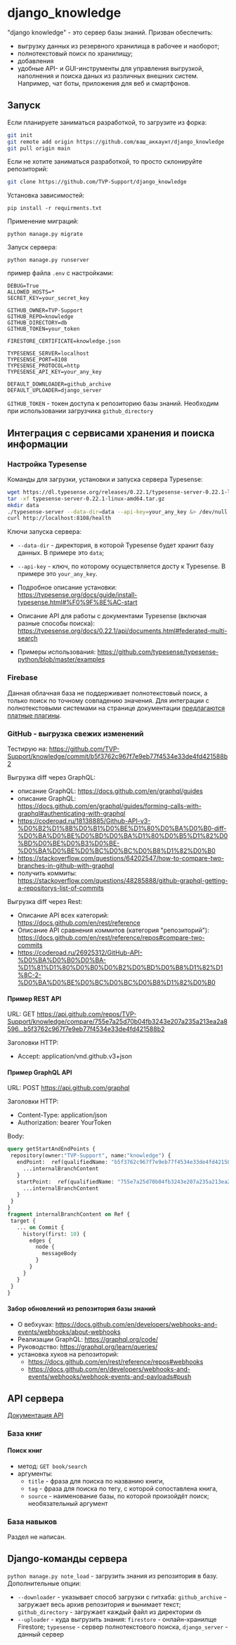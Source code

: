 # django_knowledge

"django knowledge" - это сервер базы знаний. Призван обеспечить:

- выгрузку данных из резервного хранилища в рабочее и наоборот;
- полнотекстовый поиск по хранилищу;
- добавления
- удобные API- и GUI-инструменты для управления выгрузкой, наполнения и поиска даных из различных внешних систем. Например, чат боты, приложения для веб и смартфонов.

## Запуск

Если планируете заниматься разработкой, то загрузите из форка:
```sh
git init
git remote add origin https://github.com/ваш_аккаунт/django_knowledge
git pull origin main

```

Если не хотите заниматься разработкой, то просто склонируйте репозиторий:
```sh
git clone https://github.com/TVP-Support/django_knowledge

```

Установка зависимостей:

`pip install -r requirments.txt`

Применение миграций:

`python manage.py migrate`

Запуск сервера:

`python manage.py runserver`


пример файла `.env` с настройками:
```text
DEBUG=True
ALLOWED_HOSTS=*
SECRET_KEY=your_secret_key

GITHUB_OWNER=TVP-Support
GITHUB_REPO=knowledge
GITHUB_DIRECTORY=db
GITHUB_TOKEN=your_token

FIRESTORE_CERTIFICATE=knowledge.json

TYPESENSE_SERVER=localhost
TYPESENSE_PORT=8108
TYPESENSE_PROTOCOL=http
TYPESENSE_API_KEY=your_any_key

DEFAULT_DOWNLOADER=github_archive
DEFAULT_UPLOADER=django_server

```

`GITHUB_TOKEN` - токен доступа к репозиторию базы знаний. Необходим при использовании загрузчика `github_directory`

## Интеграция с сервисами хранения и поиска информации

### Настройка Typesense

Команды для загрузки, установки и запуска сервера Typesense:

```sh
wget https://dl.typesense.org/releases/0.22.1/typesense-server-0.22.1-linux-amd64.tar.gz
tar -xf typesense-server-0.22.1-linux-amd64.tar.gz
mkdir data
./typesense-server --data-dir=data --api-key=your_any_key &> /dev/null &
curl http://localhost:8108/health
```

Ключи запуска сервера:

- `--data-dir` - директория, в которой Typesense будет хранит базу данных. В примере это `data`;
- `--api-key` - ключ, по которому осуществляется досту к Typesense. В примере это `your_any_key`.

- Подробное описание установки: <https://typesense.org/docs/guide/install-typesense.html#%F0%9F%8E%AC-start>
- Описание API для работы с документами Typesense (включая разные способы поиска): <https://typesense.org/docs/0.22.1/api/documents.html#federated-multi-search>
- Примеры использования: <https://github.com/typesense/typesense-python/blob/master/examples>

### Firebase

Данная облачная база не поддерживает полнотекстовый поиск, а только поиск по точному совпадению значения. Для интеграции с полнотекстовыми системами на странице документации [предлагаются платные плагины](https://firebase.google.com/docs/firestore/solutions/search).

### GitHub - выгрузка свежих изменений

Тестирую на: <https://github.com/TVP-Support/knowledge/commit/b5f3762c967f7e9eb77f4534e33de4fd421588b2>

Выгрузка diff через GraphQL:

- описание GraphQL: <https://docs.github.com/en/graphql/guides>
- описание GraphQL: <https://docs.github.com/en/graphql/guides/forming-calls-with-graphql#authenticating-with-graphql>
- <https://coderoad.ru/18138885/Github-API-v3-%D0%B2%D1%8B%D0%B1%D0%BE%D1%80%D0%BA%D0%B0-diff-%D0%BA%D0%BE%D0%BD%D0%BA%D1%80%D0%B5%D1%82%D0%BD%D0%BE%D0%B3%D0%BE-%D0%BA%D0%BE%D0%BC%D0%BC%D0%B8%D1%82%D0%B0>
- <https://stackoverflow.com/questions/64202547/how-to-compare-two-branches-in-github-with-graphql>
- получить коммиты: <https://stackoverflow.com/questions/48285888/github-graphql-getting-a-repositorys-list-of-commits>

Выгрузка diff через Rest:

- Описание API всех категорий: <https://docs.github.com/en/rest/reference>
- Описание API сравнения коммитов (категория "репозиторий"): <https://docs.github.com/en/rest/reference/repos#compare-two-commits>
- <https://coderoad.ru/26925312/GitHub-API-%D0%BA%D0%B0%D0%BA-%D1%81%D1%80%D0%B0%D0%B2%D0%BD%D0%B8%D1%82%D1%8C-2-%D0%BA%D0%BE%D0%BC%D0%BC%D0%B8%D1%82%D0%B0>

#### Пример REST API

URL: GET <https://api.github.com/repos/TVP-Support/knowledge/compare/755e7a25d70b04fb3243e207a235a213ea2a8596...b5f3762c967f7e9eb77f4534e33de4fd421588b2>

Заголовки HTTP:

- Accept: application/vnd.github.v3+json

#### Пример GraphQL API

URL: POST <https://api.github.com/graphql>

Заголовки HTTP:

- Content-Type: application/json
- Authorization: bearer YourToken

Body:

 ```GraphQL
query getStartAndEndPoints {
  repository(owner:"TVP-Support", name:"knowledge") {
    endPoint:  ref(qualifiedName: "b5f3762c967f7e9eb77f4534e33de4fd421588b2") {
      ...internalBranchContent
    }
    startPoint:  ref(qualifiedName: "755e7a25d70b04fb3243e207a235a213ea2a8596") {
      ...internalBranchContent
    }
  }
}
fragment internalBranchContent on Ref {
  target {
    ... on Commit {
      history(first: 10) {
        edges {
          node {
            messageBody
          }
        }
      }
    }
  }
}
```

#### Забор обновлений из репозитория базы знаний

- О вебхуках:
<https://docs.github.com/en/developers/webhooks-and-events/webhooks/about-webhooks>
- Реализации GraphQL: <https://graphql.org/code/>
- Руководство: <https://graphql.org/learn/queries/>
- установка хуков на репозиторий:
  - <https://docs.github.com/en/rest/reference/repos#webhooks>
  - <https://docs.github.com/en/developers/webhooks-and-events/webhooks/webhook-events-and-payloads#push>

## API сервера

[Документация API](https://github.com/TVP-Support/django_knowledge/wiki)

### База книг

#### Поиск книг

- метод: `GET book/search`
- аргументы:
  - `title` - фраза для поиска по названию книги,
  - `tag` - фраза для поиска по тегу, с которой сопоставлена книга,
  - `source` - наименование базы, по которой произойдёт поиск; необязательный аргумент

### База навыков

Раздел не написан.

## Django-команды сервера

`python manage.py note_load` - загрузить знания из репозитория в базу. Дополнительные опции:

- `--downloader` - указывает способ загрузки с гитхаба: `github_archive` - загружает весь архив репозитория и вынимает текст; `github_directory` - загружает каждый файл из директории `db`
- `--uploader` - куда выгрузить знания: `firestore` - онлайн-хранилще Firestore; `typesense` - сервер полнотекстового поиска, `django_server` - данный сервер
